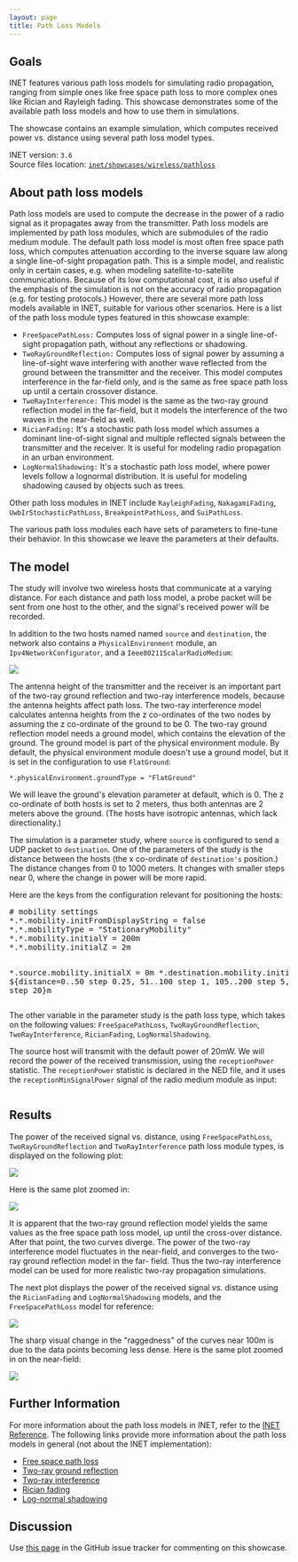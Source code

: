```yaml
---
layout: page
title: Path Loss Models
---
```


## Goals

INET features various path loss models for simulating radio propagation, ranging
from simple ones like free space path loss to more complex ones like Rician and
Rayleigh fading. This showcase demonstrates some of the available path loss
models and how to use them in simulations.

The showcase contains an example simulation, which computes received power
vs. distance using several path loss model types.

INET version: `3.6`<br>
Source files location: <a href="https://github.com/inet-framework/inet-showcases/tree/master/wireless/pathloss" target="_blank">`inet/showcases/wireless/pathloss`</a>

## About path loss models

Path loss models are used to compute the decrease in the power of a radio signal
as it propagates away from the transmitter. Path loss models are implemented by path loss modules, which are submodules of the radio medium module. The default path loss model is most often free space path loss, which computes attenuation according to the inverse square
law along a single line-of-sight propagation path. This is a simple model, and
realistic only in certain cases, e.g. when modeling satellite-to-satellite
communications. Because of its low computational cost, it is also useful if the
emphasis of the simulation is not on the accuracy of radio propagation (e.g.
for testing protocols.) However, there are several more path loss models
available in INET, suitable for various other scenarios.
Here is a list of the path loss module types featured in this showcase example:

- `FreeSpacePathLoss:` Computes loss of signal power in a single line-of-sight
  propagation path, without any reflections or shadowing.
- `TwoRayGroundReflection:` Computes loss of signal power by assuming a
  line-of-sight wave interfering with another wave reflected from the ground
  between the transmitter and the receiver. This model computes interference
  in the far-field only, and is the same as free space path loss up until a
  certain crossover distance.
- `TwoRayInterference:` This model is the same as the two-ray ground reflection
  model in the far-field, but it models the interference of the two waves
  in the near-field as well.
- `RicianFading:` It's a stochastic path loss model which assumes a dominant
  line-of-sight signal and multiple reflected signals between the transmitter
  and the receiver. It is useful for modeling radio propagation in an urban
  environment.
- `LogNormalShadowing:` It's a stochastic path loss model, where power levels
  follow a lognormal distribution. It is useful for modeling shadowing caused
  by objects such as trees.

Other path loss modules in INET include `RayleighFading`, `NakagamiFading`,
`UwbIrStochasticPathLoss`, `BreakpointPathLoss`, and `SuiPathLoss`.

The various path loss modules each have sets of parameters to fine-tune their
behavior. In this showcase we leave the parameters at their defaults.


## The model

The study will involve two wireless hosts that communicate at a varying
distance. For each distance and path loss model, a probe packet will be sent
from one host to the other, and the signal's received power will be recorded.

In addition to the two hosts named named `source` and `destination`, the network
also contains a `PhysicalEnvironment` module, an `Ipv4NetworkConfigurator`, and
a `Ieee80211ScalarRadioMedium`:

<img src="network.png" class="screen" />

<!--TODO: rewrite when the two-ray interference model is modified to use the ground model if there is one-->

The antenna height of the transmitter and the receiver is an important part of
the two-ray ground reflection and two-ray interference models, because the antenna heights affect path loss.
The two-ray interference model calculates antenna heights from the z co-ordinates
of the two nodes by assuming the z co-ordinate of the ground to be 0.
The two-ray ground reflection model needs a ground model, which contains the elevation
of the ground. The ground model is part of the physical environment module.
By default, the physical environment module doesn't use a ground model, but
it is set in the configuration to use `FlatGround`:

```
*.physicalEnvironment.groundType = "FlatGround"
```

We will leave the ground's elevation parameter at default, which is 0. The z co-ordinate of both hosts is set to 2 meters, thus both antennas are 2 meters
above the ground. (The hosts have isotropic antennas, which lack directionality.)

The simulation is a parameter study, where `source` is configured to
send a UDP packet to `destination`. One of the parameters of the study is the distance between the hosts (the x co-ordinate of `destination's` position.) The distance changes from 0 to 1000 meters. It changes with smaller steps
near 0, where the change in power will be more rapid.

Here are the keys from the configuration relevant for positioning the hosts:

<p><pre class="snippet">
# mobility settings
*.*.mobility.initFromDisplayString = false
*.*.mobilityType = "StationaryMobility"
*.*.mobility.initialY = 200m
*.*.mobility.initialZ = 2m

*.source.mobility.initialX = 0m
*.destination.mobility.initialX = ${distance=0..50 step 0.25, 51..100 step 1, 105..200 step 5, 220..1000 step 20}m
</pre></p>

The other variable in the parameter study is the path loss type, which takes on the
following values: `FreeSpacePathLoss`, `TwoRayGroundReflection`,
`TwoRayInterference`, `RicianFading`, `LogNormalShadowing`.

The source host will transmit with the default power of 20mW. We will record the
power of the received transmission, using the `receptionPower` statistic.
The `receptionPower` statistic is declared in the NED file, and it uses the `receptionMinSignalPower` signal of the radio medium module as input:

<pre class="include" src="PathLossShowcase.ned" from="statistic" until="submodules"></pre>

## Results

The power of the received signal vs. distance, using `FreeSpacePathLoss`,
`TwoRayGroundReflection` and `TwoRayInterference` path loss module types,
is displayed on the following plot:

<a href="tworay.svg" target="_blank"><img class="screen" src="tworay.png"></a>

Here is the same plot zoomed in:

<a href="tworay2.svg" target="_blank"><img class="screen" src="tworay2.png"></a>

It is apparent that the two-ray ground reflection model yields the same values as
the free space path loss model, up until the cross-over distance. After that point,
the two curves diverge. The power of the two-ray interference model fluctuates in
the near-field, and converges to the two-ray ground reflection model in the far-
field. Thus the two-ray interference model can be used for more realistic two-ray
propagation simulations.

The next plot displays the power of the received signal vs. distance using the
`RicianFading` and `LogNormalShadowing` models, and the `FreeSpacePathLoss` model
for reference:

<a href="ricianlognormal.svg" target="_blank"><img class="screen" src="ricianlognormal.png"></a>

The sharp visual change in the "raggedness" of the curves near 100m is due to
the data points becoming less dense. Here is the same plot zoomed in on the
near-field:

<a href="ricianlognormal2.svg" target="_blank"><img class="screen" src="ricianlognormal2.png"></a>

## Further Information

For more information about the path loss models in INET, refer to the <a href="https://omnetpp.org/doc/inet/api-current/neddoc/index.html" target="_blank">INET Reference</a>.
The following links provide more information about the path loss models in general (not about the INET implementation):

- <a href="https://en.wikipedia.org/wiki/Free-space_path_loss" target="_blank">Free space path loss</a>
- <a href="https://en.wikipedia.org/wiki/Two-ray_ground-reflection_model" target="_blank">Two-ray ground reflection</a>
- <a href="https://pdfs.semanticscholar.org/a86f/90f1238ccb90181c26335684fd762247408e.pdf" target="_blank">Two-ray interference</a>
- <a href="https://en.wikipedia.org/wiki/Rician_fading" target="_blank">Rician fading</a>
- <a href="https://en.wikipedia.org/wiki/Log-distance_path_loss_model" target="_blank">Log-normal shadowing</a>

## Discussion

Use <a href="https://github.com/inet-framework/inet-showcases/issues/19" target="_blank">this page</a>
in the GitHub issue tracker for commenting on this showcase.
